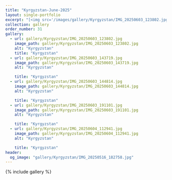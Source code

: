 ```yaml
---
title: "Kyrgyzstan-June-2025"
layout: single-portfolio
excerpt: "[<img src='/images/gallery/Kyrgyzstan/IMG_20250603_123802.jpg' alt=''>](https://nt-hung.github.io/gallery/Kyrgyzstan/)"
collection: gallery
order_number: 31
gallery:
  - url: gallery/Kyrgyzstan/IMG_20250603_123802.jpg
    image_path: gallery/Kyrgyzstan/IMG_20250603_123802.jpg
    alt: "Kyrgyzstan"
    title: "Kyrgyzstan"
  - url: gallery/Kyrgyzstan/IMG_20250603_143719.jpg
    image_path: gallery/Kyrgyzstan/IMG_20250603_143719.jpg
    alt: "Kyrgyzstan"

    title: "Kyrgyzstan"
  - url: gallery/Kyrgyzstan/IMG_20250603_144814.jpg
    image_path: gallery/Kyrgyzstan/IMG_20250603_144814.jpg
    alt: "Kyrgyzstan"

    title: "Kyrgyzstan"
  - url: gallery/Kyrgyzstan/IMG_20250603_191101.jpg
    image_path: gallery/Kyrgyzstan/IMG_20250603_191101.jpg
    alt: "Kyrgyzstan"

    title: "Kyrgyzstan"
  - url: gallery/Kyrgyzstan/IMG_20250604_112941.jpg
    image_path: gallery/Kyrgyzstan/IMG_20250604_112941.jpg
    alt: "Kyrgyzstan"

    title: "Kyrgyzstan"
header:
  og_image: "gallery/Kyrgyzstan/IMG_20250516_182758.jpg"
---
```

{% include gallery %}
